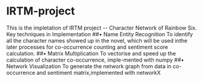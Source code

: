 # IRTM-project
This is the impletation of IRTM project -- Character Network of Rainbow Six.
Key techniques in Implementation
##•  Name Entity Recognition
To identify all the character names showed up in the novel, which will be used inthe later processes for co-occurrence counting and sentiment score calculation.
##•  Matrix Multiplication
To  vectorise  and  speed  up  the  calculation  of  character  co-occurrence,  imple-mented with numpy
##•  Network Visualization
To generate the network graph from data in co-occurrence and sentiment matrix,implemented with networkX
